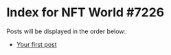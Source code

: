 # Index for NFT World #7226
Posts will be displayed in the order below:

- [Your first post](./001-first.md)

